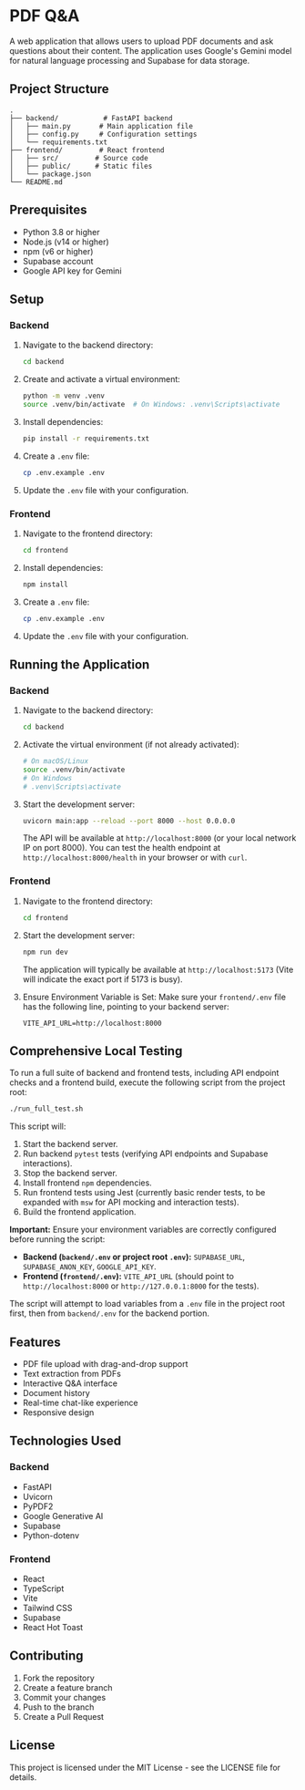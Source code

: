 # PDF Q&A

A web application that allows users to upload PDF documents and ask questions about their content. The application uses Google's Gemini model for natural language processing and Supabase for data storage.

## Project Structure

```
.
├── backend/           # FastAPI backend
│   ├── main.py       # Main application file
│   ├── config.py     # Configuration settings
│   └── requirements.txt
├── frontend/         # React frontend
│   ├── src/         # Source code
│   ├── public/      # Static files
│   └── package.json
└── README.md
```

## Prerequisites

- Python 3.8 or higher
- Node.js (v14 or higher)
- npm (v6 or higher)
- Supabase account
- Google API key for Gemini

## Setup

### Backend

1. Navigate to the backend directory:

   ```bash
   cd backend
   ```

2. Create and activate a virtual environment:

   ```bash
   python -m venv .venv
   source .venv/bin/activate  # On Windows: .venv\Scripts\activate
   ```

3. Install dependencies:

   ```bash
   pip install -r requirements.txt
   ```

4. Create a `.env` file:

   ```bash
   cp .env.example .env
   ```

5. Update the `.env` file with your configuration.

### Frontend

1. Navigate to the frontend directory:

   ```bash
   cd frontend
   ```

2. Install dependencies:

   ```bash
   npm install
   ```

3. Create a `.env` file:

   ```bash
   cp .env.example .env
   ```

4. Update the `.env` file with your configuration.

## Running the Application

### Backend

1. Navigate to the backend directory:

   ```bash
   cd backend
   ```

2. Activate the virtual environment (if not already activated):

   ```bash
   # On macOS/Linux
   source .venv/bin/activate
   # On Windows
   # .venv\Scripts\activate
   ```

3. Start the development server:
   ```bash
   uvicorn main:app --reload --port 8000 --host 0.0.0.0
   ```
   The API will be available at `http://localhost:8000` (or your local network IP on port 8000).
   You can test the health endpoint at `http://localhost:8000/health` in your browser or with `curl`.

### Frontend

1. Navigate to the frontend directory:

   ```bash
   cd frontend
   ```

2. Start the development server:

   ```bash
   npm run dev
   ```

   The application will typically be available at `http://localhost:5173` (Vite will indicate the exact port if 5173 is busy).

3. Ensure Environment Variable is Set:
   Make sure your `frontend/.env` file has the following line, pointing to your backend server:
   ```
   VITE_API_URL=http://localhost:8000
   ```

## Comprehensive Local Testing

To run a full suite of backend and frontend tests, including API endpoint checks and a frontend build, execute the following script from the project root:

```bash
./run_full_test.sh
```

This script will:

1. Start the backend server.
2. Run backend `pytest` tests (verifying API endpoints and Supabase interactions).
3. Stop the backend server.
4. Install frontend `npm` dependencies.
5. Run frontend tests using Jest (currently basic render tests, to be expanded with `msw` for API mocking and interaction tests).
6. Build the frontend application.

**Important:** Ensure your environment variables are correctly configured before running the script:

- **Backend (`backend/.env` or project root `.env`):** `SUPABASE_URL`, `SUPABASE_ANON_KEY`, `GOOGLE_API_KEY`.
- **Frontend (`frontend/.env`):** `VITE_API_URL` (should point to `http://localhost:8000` or `http://127.0.0.1:8000` for the tests).

The script will attempt to load variables from a `.env` file in the project root first, then from `backend/.env` for the backend portion.

## Features

- PDF file upload with drag-and-drop support
- Text extraction from PDFs
- Interactive Q&A interface
- Document history
- Real-time chat-like experience
- Responsive design

## Technologies Used

### Backend

- FastAPI
- Uvicorn
- PyPDF2
- Google Generative AI
- Supabase
- Python-dotenv

### Frontend

- React
- TypeScript
- Vite
- Tailwind CSS
- Supabase
- React Hot Toast

## Contributing

1. Fork the repository
2. Create a feature branch
3. Commit your changes
4. Push to the branch
5. Create a Pull Request

## License

This project is licensed under the MIT License - see the LICENSE file for details.
